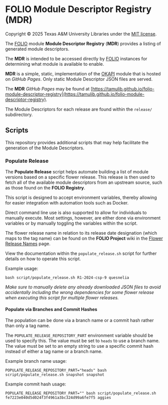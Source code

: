 # FOLIO Module Descriptor Registry (MDR)

Copyright © 2025 Texas A&M University Libraries under the [MIT license](LICENSE).

The [FOLIO](https://folio.org/) module **Module Descriptor Registry** (**MDR**) provides a listing of generated module descriptors.

The **MDR** is intended to be accessed directly by [FOLIO](https://folio.org/) instances for determining what module is available to enable.

**MDR** is a simple, static, implementation of the [OKAPI](https://github.com/folio-org/okapi/) module that is hosted on _GitHub Pages_.
Only static Module Descriptor JSON files are served.

The **MDR** _GitHub Pages_ may be found at [https://tamulib.github.io/folio-module-descriptor-registry](https://tamulib.github.io/folio-module-descriptor-registry).

The Module Descriptors for each release are found within the `release/` subdirectory.


## Scripts

This repository provides additional scripts that may help facilitate the generation of the Module Descriptors.


### Populate Release

The **Populate Release** script helps automate building a list of module versions based on a specific flower release.
This release is then used to fetch all of the available module descriptors from an upstream source, such as those found on the **FOLIO Registry**.

This script is designed to accept environment variables, thereby allowing for easier integration with automation tools such as Docker.

Direct command line use is also supported to allow for individuals to manually execute.
Most settings, however, are either done via environment variables or by manually toggling the variables within the script.

The flower release name in relation to its release date designation (which maps to the tag name) can be found on the **FOLIO Project** wiki in the [Flower Release Names](https://folio-org.atlassian.net/wiki/spaces/REL/pages/5210505/Flower+Release+Names) page.

View the documentation within the `populate_release.sh` script for further details on how to operate this script.

Example usage:
```shell
bash script/populate_release.sh R1-2024-csp-9 quesnelia
```

_Make sure to manually delete any already downloaded JSON files to avoid accidentally including the wrong dependencies for some flower release when executing this script for multiple flower releases._


#### Populate via Branches and Commit Hashes

The population can be done via a branch name or a commit hash rather than only a tag name.

The `POPULATE_RELEASE_REPOSITORY_PART` environment variable should be used to specify this.
The value must be set to `heads` to use a branch name.
The value must be set to an empty string to use a specific commit hash instead of either a tag name or a branch name.

Example branch name usage:
```shell
POPULATE_RELEASE_REPOSITORY_PART="heads" bash script/populate_release.sh snapshot snapshot
```

Example commit hash usage:
```shell
POPULATE_RELEASE_REPOSITORY_PART="" bash script/populate_release.sh fe7223e040d5d024f3f4961a3bc324d99a6fe7f5 aggies
```
